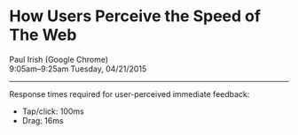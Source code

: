 # How Users Perceive the Speed of The Web
Paul Irish (Google Chrome)  
9:05am–9:25am Tuesday, 04/21/2015  

---

Response times required for user-perceived immediate feedback:  
* Tap/click: 100ms
* Drag: 16ms
